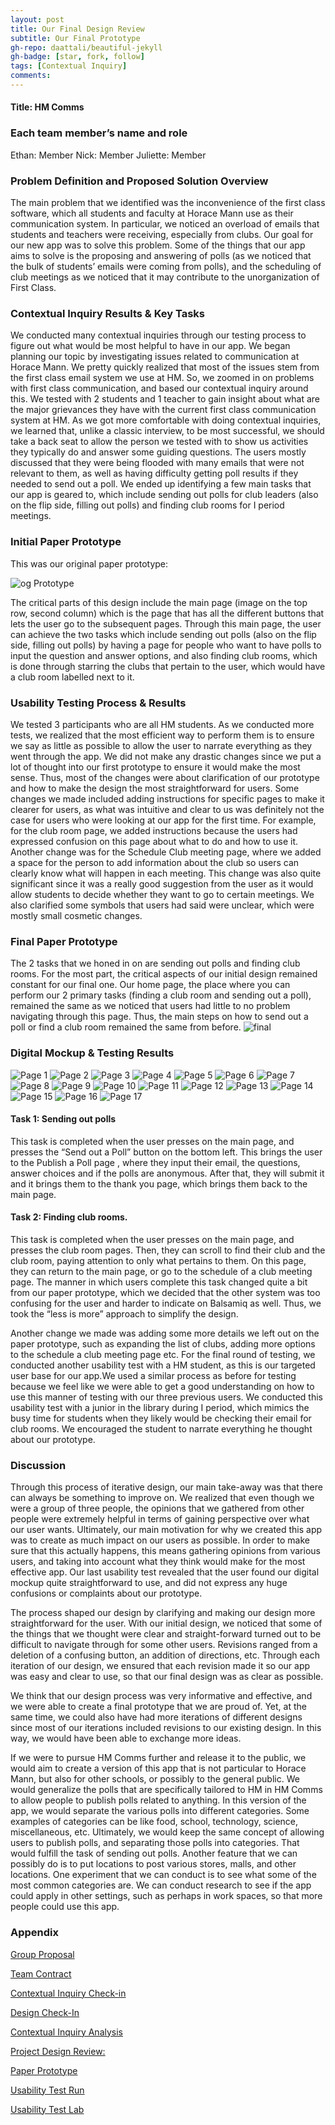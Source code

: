 ```yaml
---
layout: post
title: Our Final Design Review
subtitle: Our Final Prototype
gh-repo: daattali/beautiful-jekyll
gh-badge: [star, fork, follow]
tags: [Contextual Inquiry]
comments:
---
```


#### Title: HM Comms
### Each team member’s name and role
Ethan: Member
Nick: Member
Juliette: Member
### Problem Definition and Proposed Solution Overview
The main problem that we identified was the inconvenience of the first class software, which all students and faculty at Horace Mann use as their communication system. In particular, we noticed an overload of emails that students and teachers were receiving, especially from clubs. Our goal for our new app was to solve this problem. Some of the things that our app aims to solve is the proposing and answering of polls (as we noticed that the bulk of students’ emails were coming from polls), and the scheduling of club meetings as we noticed that it may contribute to the unorganization of First Class.

### Contextual Inquiry Results & Key Tasks
We conducted many contextual inquiries through our testing process to figure out what would be most helpful to have in our app. We began planning our topic by investigating issues related to communication at Horace Mann. We pretty quickly realized that most of the issues stem from the first class email system we use at HM. So, we zoomed in on problems with first class communication, and based our contextual inquiry around this. We tested with 2 students and 1 teacher to gain insight about what are the major grievances they have with the current first class communication system at HM. As we got more comfortable with doing contextual inquiries, we learned that, unlike a classic interview, to be most successful, we should take a back seat to allow the person we tested with to show us activities they typically do and answer some guiding questions. The users mostly discussed that they were being flooded with many emails that were not relevant to them, as well as having difficulty getting poll results if they needed to send out a poll. We ended up identifying a few main tasks that our app is geared to, which include sending out polls for club leaders (also on the flip side, filling out polls) and finding club rooms for I period meetings.  

### Initial Paper Prototype
This was our original paper prototype: 

![og Prototype](https://github.com/EthanNickJuliette/EthanNickJuliette.github.io/blob/master/og%20prototype.png?raw=true)


The critical parts of this design include the main page (image on the top row, second column) which is the page that has all the different buttons that lets the user go to the subsequent pages. Through this main page, the user can achieve the two tasks which include sending out polls (also on the flip side, filling out polls) by having a page for people who want to have polls to input the question and answer options, and also finding club rooms, which is done through starring the clubs that pertain to the user, which would have a club room labelled next to it.

### Usability Testing Process & Results
We tested 3 participants who are all HM students. As we conducted more tests, we realized that the most efficient way to perform them is to ensure we say as little as possible to allow the user to narrate everything as they went through the app. We did not make any drastic changes since we put a lot of thought into our first prototype to ensure it would make the most sense. Thus, most of the changes were about clarification of our prototype and how to make the design the most straightforward for users. Some changes we made included adding instructions for specific pages to make it clearer for users, as what was intuitive and clear to us was definitely not the case for users who were looking at our app for the first time. For example, for the club room page, we added instructions because the users had expressed confusion on this page about what to do and how to use it. Another change was for the Schedule Club meeting page, where we added a space for the person to add information about the club so users can clearly know what will happen in each meeting. This change was also quite significant since it was a really good suggestion from the user as it would allow students to decide whether they want to go to certain meetings. We also clarified some symbols that users had said were unclear, which were mostly small cosmetic changes. 

### Final Paper Prototype
The 2 tasks that we honed in on are sending out polls and finding club rooms. For the most part, the critical aspects of our initial design remained constant for our final one. Our home page, the place where you can perform our 2 primary tasks (finding a club room and sending out a poll), remained the same as we noticed that users had little to no problem navigating through this page. Thus, the main steps on how to send out a poll or find a club room remained the same from before.
![final](https://github.com/EthanNickJuliette/EthanNickJuliette.github.io/blob/master/final.png?raw=true)

### Digital Mockup & Testing Results
![Page 1](https://github.com/EthanNickJuliette/EthanNickJuliette.github.io/blob/master/Page1.png?raw=true)
![Page 2](https://github.com/EthanNickJuliette/EthanNickJuliette.github.io/blob/master/Page2.png?raw=true)
![Page 3](https://github.com/EthanNickJuliette/EthanNickJuliette.github.io/blob/master/Page3.png?raw=true)
![Page 4](https://github.com/EthanNickJuliette/EthanNickJuliette.github.io/blob/master/Page4.png?raw=true)
![Page 5](https://github.com/EthanNickJuliette/EthanNickJuliette.github.io/blob/master/Page5.png?raw=true)
![Page 6](https://github.com/EthanNickJuliette/EthanNickJuliette.github.io/blob/master/Page6.png?raw=true)
![Page 7](https://github.com/EthanNickJuliette/EthanNickJuliette.github.io/blob/master/Page7.png?raw=true)
![Page 8](https://github.com/EthanNickJuliette/EthanNickJuliette.github.io/blob/master/Page8.png?raw=true)
![Page 9](https://github.com/EthanNickJuliette/EthanNickJuliette.github.io/blob/master/Page9.png?raw=true)
![Page 10](https://github.com/EthanNickJuliette/EthanNickJuliette.github.io/blob/master/Page10.png?raw=true)
![Page 11](https://github.com/EthanNickJuliette/EthanNickJuliette.github.io/blob/master/Page11.png?raw=true)
![Page 12](https://github.com/EthanNickJuliette/EthanNickJuliette.github.io/blob/master/Page12.png?raw=true)
![Page 13](https://github.com/EthanNickJuliette/EthanNickJuliette.github.io/blob/master/Page13.png?raw=true)
![Page 14](https://github.com/EthanNickJuliette/EthanNickJuliette.github.io/blob/master/Page14.png?raw=true)
![Page 15](https://github.com/EthanNickJuliette/EthanNickJuliette.github.io/blob/master/Page15.png?raw=true)
![Page 16](https://github.com/EthanNickJuliette/EthanNickJuliette.github.io/blob/master/Page16.png?raw=true)
![Page 17](https://github.com/EthanNickJuliette/EthanNickJuliette.github.io/blob/master/Page17.png?raw=true)

#### Task 1:  Sending out polls 
  This task is completed when the user presses on the main page, and presses the “Send out a Poll” button on the bottom left. This brings the user to the Publish a Poll page , where they input their email, the questions, answer choices and if the polls are anonymous. After that, they will submit it and it brings them to the thank you page, which brings them back to the main page.
#### Task 2:  Finding club rooms.
  This task is completed when the user presses on the main page, and presses the club room pages. Then, they can scroll to find their club and the club room, paying attention to only what pertains to them. On this page, they can return to the main page, or go to the schedule of a club meeting page. The manner in which users complete this task changed quite a bit from our paper prototype, which we decided that the other system was too confusing for the user and harder to indicate on Balsamiq as well. Thus, we took the “less is more” approach to simplify the design. 

Another change we made was adding some more details we left out on the paper prototype, such as expanding the list of clubs, adding more options to the schedule a club meeting page etc. 
For the final round of testing, we conducted another usability test with a HM student, as this is our targeted user base for our app.We used a similar process as before for testing because we feel like we were able to get a good understanding on how to use this manner of testing with our three previous users. We conducted this usability test with a junior in the library during I period, which mimics the busy time for students when they likely would be checking their email for club rooms. We encouraged the student to narrate everything he thought about our prototype. 

### Discussion
Through this process of iterative design, our main take-away was that there can always be something to improve on. We realized that even though we were a group of three people, the opinions that we gathered from other people were extremely helpful in terms of gaining perspective over what our user wants. Ultimately, our main motivation for why we created this app was to create as much impact on our users as possible. In order to make sure that this actually happens, this means gathering opinions from various users, and taking into account what they think would make for the most effective app. Our last usability test revealed that the user found our digital mockup quite straightforward to use, and did not express any huge confusions or complaints about our prototype.

The process shaped our design by clarifying and making our design more straightforward for the user. With our initial design, we noticed that some of the things that we thought were clear and straight-forward turned out to be difficult to navigate through for some other users. Revisions ranged from a deletion of a confusing button, an addition of directions, etc. Through each iteration of our design, we ensured that each revision made it so our app was easy and clear to use, so that our final design was as clear as possible. 

We think that our design process was very informative and effective, and we were able to create a final prototype that we are proud of. Yet, at the same time, we could also have had more iterations of different designs since most of our iterations included revisions to our existing design. In this way, we would have been able to exchange more ideas.

If we were to pursue HM Comms further and release it to the public, we would aim to create a version of this app that is not particular to Horace Mann, but also for other schools, or possibly to the general public. We would generalize the polls that are specifically tailored to HM in HM Comms to allow people to publish polls related to anything. In this version of the app, we would separate the various polls into different categories. Some examples of categories can be like food, school, technology, science, miscellaneous, etc. Ultimately, we would keep the same concept of allowing users to publish polls, and separating those polls into categories. That would fulfill the task of sending out polls. Another feature that we can possibly do is to put locations to post various stores, malls, and other locations. One experiment that we can conduct is to see what some of the most common categories are. We can conduct research to see if the app could apply in other settings, such as perhaps in work spaces, so that more people could use this app. 

### Appendix

[Group Proposal](https://ethannickjuliette.github.io/2020-02-26-GroupProjectProposal/)

[Team Contract](https://ethannickjuliette.github.io/2020-11-08-TeamContract/)

[Contextual Inquiry Check-in](https://ethannickjuliette.github.io/2020-11-17-2020-Contextual-Inquiry/)

[Design Check-In](https://ethannickjuliette.github.io/2020-12-14-Design-Checkin/)

[Contextual Inquiry Analysis](https://ethannickjuliette.github.io/2021-01-07-Contextual-Inquiry-Analysis/)

[Project Design Review:](https://ethannickjuliette.github.io/2021-02-28-ProjectDesignReview/)

[Paper Prototype](https://ethannickjuliette.github.io/2021-03-08-PaperPrototype/)

[Usability Test Run](https://ethannickjuliette.github.io/2021-04-06-UsabilityTestRun/)

[Usability Test Lab](https://ethannickjuliette.github.io/2021-04-28-UsabilityTestLab/)

